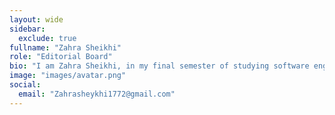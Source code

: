 ```yaml
---
layout: wide
sidebar:
  exclude: true
fullname: "Zahra Sheikhi"
role: "Editorial Board"
bio: "I am Zahra Sheikhi, in my final semester of studying software engineering. I am currently learning the profession of cryptocurrency and digital currencies, and I hope to use this profession in the field of software."
image: "images/avatar.png"
social:
  email: "Zahrasheykhi1772@gmail.com"
---
```

